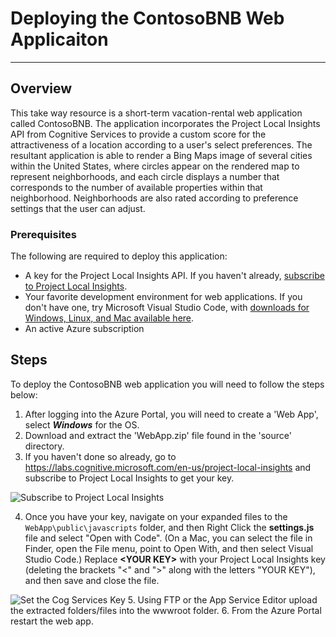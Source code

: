 <a name="AppDeployTitle"></a>
# Deploying the ContosoBNB Web Applicaiton #
---

<a name="Overview"></a>
## Overview ##

This take way resource is a short-term vacation-rental web application called ContosoBNB. The application incorporates the Project Local Insights API from Cognitive Services to provide a custom score for the attractiveness of a location according to a user's select preferences. The resultant application is able to render a Bing Maps image of several cities within the United States, where circles appear on the rendered map to represent neighborhoods, and each circle displays a number that corresponds to the number of available properties within that neighborhood. Neighborhoods are also rated according to preference settings that the user can adjust.

<a name="Prerequisites"></a>
### Prerequisites ###

The following are required to deploy this application:

- A key for the Project Local Insights API. If you haven't already, [subscribe to Project Local Insights](https://labs.cognitive.microsoft.com/en-us/project-local-insights).
- Your favorite development environment for web applications. If you don't have one, try Microsoft Visual Studio Code, with [downloads for Windows, Linux, and Mac available here](https://code.visualstudio.com/download).
- An active Azure subscription

<a name="Steps"></a>
## Steps ##

To deploy the ContosoBNB web application you will need to follow the steps below:

1. After logging into the Azure Portal, you will need to create a 'Web App', select ***Windows*** for the OS.
2. Download and extract the 'WebApp.zip' file found in the 'source' directory.
3. If you haven't done so already, go to https://labs.cognitive.microsoft.com/en-us/project-local-insights and subscribe to Project Local Insights to get your key.

  ![Subscribe to Project Local Insights](../Challenges/WebAppHOL/img/Subscribe.png)

4. Once you have your key, navigate on your expanded files to the `WebApp\public\javascripts` folder, and then Right Click the **settings.js** file and select "Open with Code". (On a Mac, you can select the file in Finder, open the File menu, point to Open With, and then select Visual Studio Code.) Replace **\<YOUR KEY\>** with your Project Local Insights key (deleting the brackets "\<" and "\>" along with the letters "YOUR KEY"), and then save and close the file.

  ![Set the Cog Services Key](../Challenges/WebAppHOL/img/SetCogServicesKey.png)
5. Using FTP or the App Service Editor upload the extracted folders/files into the wwwroot folder.
6. From the Azure Portal restart the web app.
